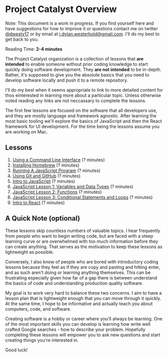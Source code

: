 # Project Catalyst Overview

Note: This document is a work in progress. If you find yourself here and have suggestions for how to improve it or questions contact me on twitter [@dwesty17](https://twitter.com/dwesty17) or by email at j.dylan.westerhold@gmail.com. I'll do my best to get back to you.

Reading Time: **2-4 minutes**

The Project Catalyst organization is a collection of lessons that **are intended** to enable someone without prior coding knowledge to start quickly doing software development. They **are not intended** to be in-depth. Rather, it's supposed to give you the absolute basics that you need to develop software locally and push it to a remote repository.

I'll do my best when it seems appropriate to link to more detailed content for thos einterested in learning more about a particular topic. Unless otherwise noted reading any links are not neccassary to complete the lessons.

The first few lessons are focused on the software that all developers use, and they are mostly language and framework agnostic. After learning the most basic tooling we'll explore the basics of JavaScript and then the React framework for UI development. For the time being the lessons assume you are working on Mac.

## Lessons
1. [Using a Command Line Interface](https://github.com/project-catalyst/using-a-cli) (? minutes)
1. [Installing Homebrew](https://github.com/project-catalyst/installing-homebrew) (? minutes)
1. [Running A JavaScript Program](https://github.com/project-catalyst/running-a-javascript-program) (? minutes)
1. [Using Git and GitHub](https://github.com/project-catalyst/using-git-and-github) (? minutes)
1. [Intro to JavaScript](https://github.com/project-catalyst/overview) (? minutes)
1. [JavaScript Lesson 1: Variables and Data Types](https://github.com/project-catalyst/overview) (? minutes)
1. [JavaScript Lesson 2: Functions](https://github.com/project-catalyst/overview) (? minutes)
1. [JavaScript Lesson 3: Conditional Statements and Loops](https://github.com/project-catalyst/overview) (? minutes)
1. [Intro to React](https://github.com/project-catalyst/overview) (? minutes)

## A Quick Note (optional)

These lessons skip countless numbers of valuable topics. I hear frequently from people who want to begin writing code, but are faced with a steep learning curve or are overwhelmed with too much information before they can create anything. That serves as the motivation to keep these lessons as lightweight as possible. 

Conversely, I also know of people who are bored with introductory coding lessons because they feel as if they are copy and pasting and hitting enter, and as such aren't doing or learning anything themselves. This can be frustrating especially given how far of a gap there is between understand the basics of code and understanding production quality software.

My goal is to work very hard to balance these two concerns. I aim to have a lesson plan that is lightweight enough that you can move through it quickly. At the same time, I hope to be informative and actually teach you about computers, code, and software. 

Creating software is a hobby or career where you'll always be learning. One of the most important skills you can develop is learning how write well crafted Google searches - how to describe your problem. Hopefully completing these lessons will empower you to ask new questions and start creating things you're interested in.

Good luck!